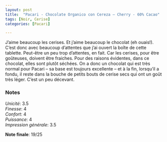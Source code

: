 ```yaml
---
layout: post
title:  "Pacari - Chocolate Organico con Cereza – Cherry - 60% Cacao"
tags: [Noir, Cerise] 
categories: [Pacari]

---
```


J’aime beaucoup les cerises. Et j’aime beaucoup le chocolat (eh ouais!). C’est donc avec beaucoup d’attentes que j’ai ouvert la boîte de cette tablette.
Peut-être un peu trop d’attentes, en fait. Car les cerises, pour être goûteuses, doivent être fraiches. Pour des raisons évidentes, dans ce chocolat, elles sont plutôt séchées. 
On a donc un chocolat qui est très normal pour Pacari – sa base est toujours excellente – et à la fin, lorsqu’il a fondu, il reste dans la bouche de petits bouts de cerise secs qui ont un goût très léger. C’est un peu décevant.

### Notes

_Unicité_: 3.5  
_Finesse_: 4  
_Confort_: 4  
_Puissance_: 4  
_Impression générale_: 3.5

**Note finale**: 19/25